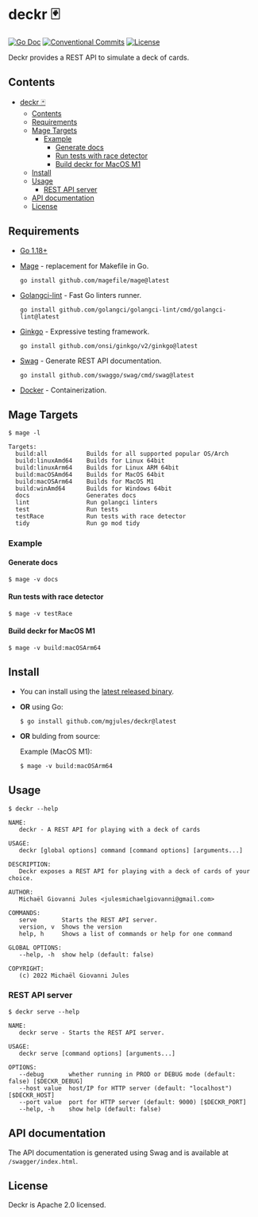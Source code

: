 # deckr 🃏

[![Go Doc](https://img.shields.io/badge/godoc-reference-blue.svg?style=for-the-badge)](https://godoc.org/github.com/mgjules/deckr)
[![Conventional Commits](https://img.shields.io/badge/Conventional%20Commits-1.0.0-yellow.svg?style=for-the-badge)](https://conventionalcommits.org)
[![License](https://img.shields.io/badge/License-Apache%202.0-blue.svg?style=for-the-badge)](LICENSE)

Deckr provides a REST API to simulate a deck of cards.


## Contents

- [deckr 🃏](#deckr-)
  - [Contents](#contents)
  - [Requirements](#requirements)
  - [Mage Targets](#mage-targets)
    - [Example](#example)
      - [Generate docs](#generate-docs)
      - [Run tests with race detector](#run-tests-with-race-detector)
      - [Build deckr for MacOS M1](#build-deckr-for-macos-m1)
  - [Install](#install)
  - [Usage](#usage)
    - [REST API server](#rest-api-server)
  - [API documentation](#api-documentation)
  - [License](#license)

## Requirements

- [Go 1.18+](https://golang.org/doc/install)
- [Mage](https://github.com/magefile/mage) - replacement for Makefile in Go.
    
    ```shell
    go install github.com/magefile/mage@latest
    ```

- [Golangci-lint](https://github.com/golangci/golangci-lint) - Fast Go linters runner.
      
    ```shell
    go install github.com/golangci/golangci-lint/cmd/golangci-lint@latest
    ```
    
- [Ginkgo](https://github.com/onsi/ginkgo) - Expressive testing framework.
        
    ```shell
    go install github.com/onsi/ginkgo/v2/ginkgo@latest
    ```
    
- [Swag](https://github.com/swaggo/swag) - Generate REST API documentation.
        
    ```shell
    go install github.com/swaggo/swag/cmd/swag@latest
    ```
    
- [Docker](https://www.docker.com) - Containerization.

## Mage Targets

```shell
$ mage -l
```

```
Targets:
  build:all           Builds for all supported popular OS/Arch
  build:linuxAmd64    Builds for Linux 64bit
  build:linuxArm64    Builds for Linux ARM 64bit
  build:macOSAmd64    Builds for MacOS 64bit
  build:macOSArm64    Builds for MacOS M1
  build:winAmd64      Builds for Windows 64bit
  docs                Generates docs
  lint                Run golangci linters
  test                Run tests
  testRace            Run tests with race detector
  tidy                Run go mod tidy
```

### Example

#### Generate docs

```shell
$ mage -v docs
```

#### Run tests with race detector

```shell
$ mage -v testRace
```

#### Build deckr for MacOS M1

```shell
$ mage -v build:macOSArm64
```

## Install

- You can install using the [latest released binary](https://github.com/mgjules/deckr/releases/latest).

- **OR** using Go:

    ```shell
    $ go install github.com/mgjules/deckr@latest
    ```

- **OR** bulding from source:

    Example (MacOS M1):

    ```shell
    $ mage -v build:macOSArm64
    ```

## Usage

```shell
$ deckr --help
```

```
NAME:
   deckr - A REST API for playing with a deck of cards

USAGE:
   deckr [global options] command [command options] [arguments...]

DESCRIPTION:
   Deckr exposes a REST API for playing with a deck of cards of your choice.

AUTHOR:
   Michaël Giovanni Jules <julesmichaelgiovanni@gmail.com>

COMMANDS:
   serve       Starts the REST API server.
   version, v  Shows the version
   help, h     Shows a list of commands or help for one command

GLOBAL OPTIONS:
   --help, -h  show help (default: false)

COPYRIGHT:
   (c) 2022 Michaël Giovanni Jules
```

### REST API server

```shell
$ deckr serve --help
```

```
NAME:
   deckr serve - Starts the REST API server.

USAGE:
   deckr serve [command options] [arguments...]

OPTIONS:
   --debug       whether running in PROD or DEBUG mode (default: false) [$DECKR_DEBUG]
   --host value  host/IP for HTTP server (default: "localhost") [$DECKR_HOST]
   --port value  port for HTTP server (default: 9000) [$DECKR_PORT]
   --help, -h    show help (default: false)
```

## API documentation

The API documentation is generated using Swag and is available at `/swagger/index.html`.

## License

Deckr is Apache 2.0 licensed.